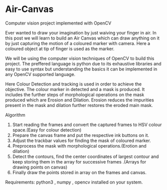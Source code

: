 # Air-Canvas
Computer vision project implemented with OpenCV

Ever wanted to draw your imagination by just waiving your finger in air. In this post we will learn to build an Air Canvas which can draw anything on it by just capturing the motion of a coloured marker with camera. Here a coloured object at tip of finger is used as the marker.

We will be using the computer vision techniques of OpenCV to build this project. The preffered language is python due to its exhaustive libraries and easy to use syntax but understanding the basics it can be implemented in any OpenCV supported language.

Here Colour Detection and tracking is used in order to achieve the objective. The colour marker in detected and a mask is produced. It includes the further steps of morphological operations on the mask produced which are Erosion and Dilation. Erosion reduces the impurities present in the mask and dilation further restores the eroded main mask.

Algorithm
1. Start reading the frames and convert the captured frames to HSV colour space.(Easy for colour detection)
2. Prepare the canvas frame and put the respective ink buttons on it. 
3. Adjust the trackbar values for finding the mask of coloured marker.
4. Preprocess the mask with morphological operations.(Erotion and dilation)
5. Detect the contours, find the center coordinates of largest contour and keep storing them in the array for successive     frames .(Arrays for drawing points on canvas)
6. Finally draw the points stored in array on the frames and canvas.
   
Requirements: python3 , numpy , opencv installed on your system.
